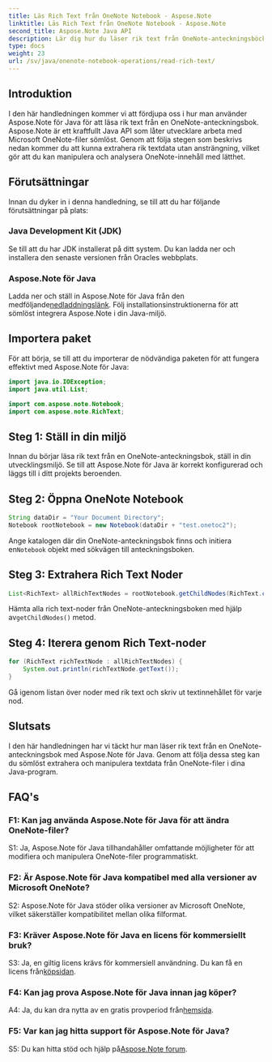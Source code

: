 ```yaml
---
title: Läs Rich Text från OneNote Notebook - Aspose.Note
linktitle: Läs Rich Text från OneNote Notebook - Aspose.Note
second_title: Aspose.Note Java API
description: Lär dig hur du läser rik text från OneNote-anteckningsböcker med Aspose.Note för Java. Förbättra dina Java-applikationer med sömlös OneNote-integration.
type: docs
weight: 23
url: /sv/java/onenote-notebook-operations/read-rich-text/
---
```

## Introduktion

I den här handledningen kommer vi att fördjupa oss i hur man använder Aspose.Note för Java för att läsa rik text från en OneNote-anteckningsbok. Aspose.Note är ett kraftfullt Java API som låter utvecklare arbeta med Microsoft OneNote-filer sömlöst. Genom att följa stegen som beskrivs nedan kommer du att kunna extrahera rik textdata utan ansträngning, vilket gör att du kan manipulera och analysera OneNote-innehåll med lätthet.

## Förutsättningar

Innan du dyker in i denna handledning, se till att du har följande förutsättningar på plats:

### Java Development Kit (JDK)

Se till att du har JDK installerat på ditt system. Du kan ladda ner och installera den senaste versionen från Oracles webbplats.

### Aspose.Note för Java

 Ladda ner och ställ in Aspose.Note för Java från den medföljande[nedladdningslänk](https://releases.aspose.com/note/java/). Följ installationsinstruktionerna för att sömlöst integrera Aspose.Note i din Java-miljö.

## Importera paket

För att börja, se till att du importerar de nödvändiga paketen för att fungera effektivt med Aspose.Note för Java:

```java
import java.io.IOException;
import java.util.List;

import com.aspose.note.Notebook;
import com.aspose.note.RichText;
```

## Steg 1: Ställ in din miljö

Innan du börjar läsa rik text från en OneNote-anteckningsbok, ställ in din utvecklingsmiljö. Se till att Aspose.Note för Java är korrekt konfigurerad och läggs till i ditt projekts beroenden.

## Steg 2: Öppna OneNote Notebook

```java
String dataDir = "Your Document Directory";
Notebook rootNotebook = new Notebook(dataDir + "test.onetoc2");
```

 Ange katalogen där din OneNote-anteckningsbok finns och initiera en`Notebook` objekt med sökvägen till anteckningsboken.

## Steg 3: Extrahera Rich Text Noder

```java
List<RichText> allRichTextNodes = rootNotebook.getChildNodes(RichText.class);
```

 Hämta alla rich text-noder från OneNote-anteckningsboken med hjälp av`getChildNodes()` metod.

## Steg 4: Iterera genom Rich Text-noder

```java
for (RichText richTextNode : allRichTextNodes) {
    System.out.println(richTextNode.getText());
}
```

Gå igenom listan över noder med rik text och skriv ut textinnehållet för varje nod.

## Slutsats

I den här handledningen har vi täckt hur man läser rik text från en OneNote-anteckningsbok med Aspose.Note för Java. Genom att följa dessa steg kan du sömlöst extrahera och manipulera textdata från OneNote-filer i dina Java-program.

## FAQ's

### F1: Kan jag använda Aspose.Note för Java för att ändra OneNote-filer?

S1: Ja, Aspose.Note för Java tillhandahåller omfattande möjligheter för att modifiera och manipulera OneNote-filer programmatiskt.

### F2: Är Aspose.Note för Java kompatibel med alla versioner av Microsoft OneNote?

S2: Aspose.Note för Java stöder olika versioner av Microsoft OneNote, vilket säkerställer kompatibilitet mellan olika filformat.

### F3: Kräver Aspose.Note för Java en licens för kommersiellt bruk?

 S3: Ja, en giltig licens krävs för kommersiell användning. Du kan få en licens från[köpsidan](https://purchase.aspose.com/buy).

### F4: Kan jag prova Aspose.Note för Java innan jag köper?

 A4: Ja, du kan dra nytta av en gratis provperiod från[hemsida](https://releases.aspose.com/).

### F5: Var kan jag hitta support för Aspose.Note för Java?

 S5: Du kan hitta stöd och hjälp på[Aspose.Note forum](https://forum.aspose.com/c/note/28).